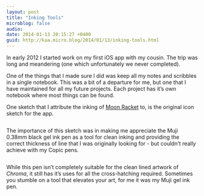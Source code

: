```yaml
---
layout: post
title: "Inking Tools"
microblog: false
audio: 
date: 2014-01-13 20:15:27 +0400
guid: http://kaa.micro.blog/2014/01/13/inking-tools.html
---
```

<p>In early 2012 I started work on my first iOS app with my cousin. The trip was long and meandering (one which unfortunately we never completed).</p>

<p>One of the things that I made sure I did was keep all my notes and scribbles in a single notebook. This was a bit of a departure for me, but one that I have maintained for all my future projects. Each project has it&rsquo;s own notebook where most things can be found.</p>

<p>One sketch that I attribute the inking of <a href="http://www.moonracket.com">Moon Racket</a> to, is the original icon sketch for the app.</p>

<p><img src="http://www.kaa.bz/uploads/2018/2bd6f881a3.jpg" alt="" /></p>

<p>The importance of this sketch was in making me appreciate the Muji 0.38mm black gel ink pen as a tool for clean inking and providing the correct thickness of line that I was originally looking for - but couldn&rsquo;t really achieve with my Copic pens.</p>

<p><img src="http://www.kaa.bz/uploads/2018/a6e0e965e6.jpg" alt="" /></p>

<p>While this pen isn&rsquo;t completely suitable for the clean lined artwork of <em>Chroma</em>, it still has it&rsquo;s uses for all the cross-hatching required. Sometimes you stumble on a tool that elevates your art, for me it was my Muji gel ink pen.</p>
